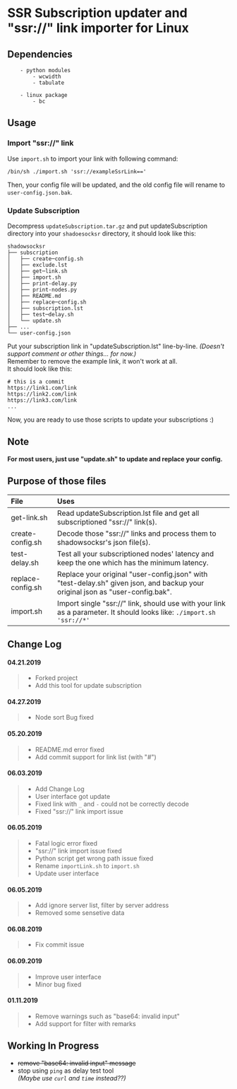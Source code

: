 # SSR Subscription updater and "ssr://" link importer for Linux

## Dependencies
        - python modules
            - wcwidth
            - tabulate

        - linux package
            - bc

## Usage

### Import "ssr://" link
Use `import.sh` to import your link with following command:

    /bin/sh ./import.sh 'ssr://exampleSsrLink=='

Then, your config file will be updated, and the old config file will rename to `user-config.json.bak`.

### Update Subscription
Decompress `updateSubscription.tar.gz` and put updateSubscription directory into your `shadoesocksr` directory, it should look like this:

	shadowsocksr
	├── subscription
	│   ├── create─config.sh
	│   ├── exclude.lst
	│   ├── get─link.sh
	│   ├── import.sh
	│   ├── print-delay.py
	│   ├── print-nodes.py
	│   ├── README.md
	│   ├── replace─config.sh
	│   ├── subscription.lst
	│   ├── test─delay.sh
	│   └── update.sh
	├── ...
	└── user-config.json

Put your subscription link in "updateSubscription.lst" line-by-line. *(Doesn't support comment or other things... for now.)*\
Remember to remove the example link, it won't work at all. \
It should look like this:

    # this is a commit
	https://link1.com/link
	https://link2.com/link
	https://link3.com/link
	...

Now, you are ready to use those scripts to update your subscriptions :)

## Note

**For most users, just use "update.sh" to update and replace your config.**

## Purpose of those files

|File             |Uses|
|:------------------|:----------------------------------------------------------------------------------------------------------------------------|
|get-link.sh        |Read updateSubscription.lst file and get all subscriptioned "ssr://" link(s).|
|create-config.sh   |Decode those "ssr://" links and process them to shadowsocksr's json file(s).|
|test-delay.sh      |Test all your subscriptioned nodes' latency and keep the one which has the minimum latency.|
|replace-config.sh  |Replace your original "user-config.json" with "test-delay.sh" given json, and backup your original json as "user-config.bak".|
|import.sh      |Import single "ssr://" link, should use with your link as a parameter. It should looks like: `./import.sh 'ssr://*'`|

## Change Log
#### 04.21.2019
> - Forked project
> - Add this tool for update subscription

#### 04.27.2019
> - Node sort Bug fixed

#### 05.20.2019
> - README.md error fixed
> - Add commit support for link list (with "#")

#### 06.03.2019
> - Add Change Log
> - User interface got update
> - Fixed link with `_` and `-` could not be correctly decode
> - Fixed "ssr://" link import issue

#### 06.05.2019
> - Fatal logic error fixed
> - "ssr://" link import issue fixed
> - Python script get wrong path issue fixed
> - Rename `importLink.sh` to `import.sh`
> - Update user interface

#### 06.05.2019
> - Add ignore server list, filter by server address
> - Removed some sensetive data

#### 06.08.2019
> - Fix commit issue

#### 06.09.2019
> - Improve user interface
> - Minor bug fixed

#### 01.11.2019
> - Remove warnings such as "base64: invalid input"
> - Add support for filter with remarks

## Working In Progress
- ~~remove "base64: invalid input" message~~
- stop using `ping` as delay test tool\
      _(Maybe use `curl` and `time` instead??)_
